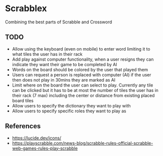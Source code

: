 # Scrabblex

Combining the best parts of Scrabble and Crossword

## TODO

- Allow using the keyboard (even on mobile) to enter word limiting it to what tiles the user has in their rack
- Add play against computer functionality, when a user resigns they can indicate they want their game to be completed by AI
- Words on the board should be colored by the user that played them
- Users can request a person is replaced with computer (AI) if the user then does not play in 30mins they are marked as AI
- Limit where on the board the user can select to play. Currently any tile can be clicked but it has to be at most the number of tiles the user has in their rack (7 max) including the center or distance from existing placed board tiles
- Allow users to specify the dictionary they want to play with
- Allow users to specify specific roles they want to play as

## References

- <https://lucide.dev/icons/>
- <https://playscrabble.com/news-blog/scrabble-rules-official-scrabble-web-games-rules-play-scrabble>
